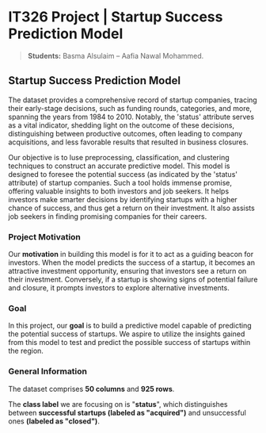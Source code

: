 # IT326 Project | Startup Success Prediction Model


> **Students:** Basma Alsulaim – Aafia Nawal Mohammed.


## Startup Success Prediction Model

The dataset provides a comprehensive record of startup companies, tracing their early-stage decisions, such as funding rounds, categories, and more, spanning the years from 1984 to 2010. Notably, the 'status' attribute serves as a vital indicator, shedding light on the outcome of these decisions, distinguishing between productive outcomes, often leading to company acquisitions, and less favorable results that resulted in business closures.

Our objective is to luse preprocessing, classification, and clustering techniques to construct an accurate predictive model. This model is designed to foresee the potential success (as indicated by the 'status' attribute) of startup companies. Such a tool holds immense promise, offering valuable insights to both investors and job seekers. It helps investors make smarter decisions by identifying startups with a higher chance of success, and thus get a return on their investment. It also assists job seekers in finding promising companies for their careers. 


### Project Motivation 

Our **motivation** in building this model is for it to act as a guiding beacon for investors. When the model predicts the success of a startup, it becomes an attractive investment opportunity, ensuring that investors see a return on their investment. Conversely, if a startup is showing signs of potential failure and closure, it prompts investors to explore alternative investments.


### Goal

In this project, our **goal** is to build a predictive model capable of predicting the potential success of startups. We aspire to utilize the insights gained from this model to test and predict the possible success of startups within the region.


### General Information

The dataset comprises **50 columns** and **925 rows**.

The **class label** we are focusing on is "**status**", which distinguishes between **successful startups (labeled as "acquired")** and unsuccessful ones **(labeled as "closed")**.

